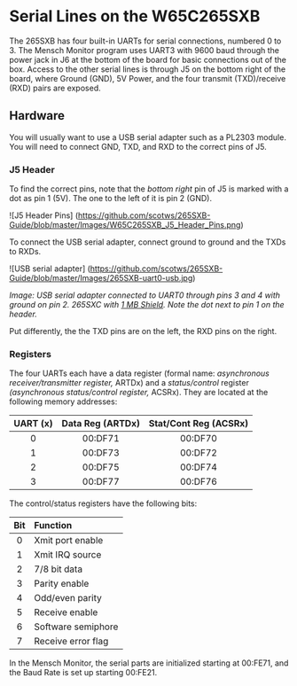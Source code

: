 # Serial Lines on the W65C265SXB

The 265SXB has four built-in UARTs for serial connections, numbered 0 to 3. The
Mensch Monitor program uses UART3 with 9600 baud through the power jack in J6 at
the bottom of the board for basic connections out of the box. Access to the
other serial lines is through J5 on the bottom right of the board, where Ground
(GND), 5V Power, and the four transmit (TXD)/receive (RXD) pairs are exposed.

## Hardware 

You will usually want to use a USB serial adapter such as a PL2303
module. You will need to connect GND, TXD, and RXD to the correct pins of J5.

### J5 Header

To find the correct pins, note that the *bottom right* pin of J5 is marked with
a dot as pin 1 (5V). The one to the left of it is pin 2 (GND).

![J5 Header Pins]
(https://github.com/scotws/265SXB-Guide/blob/master/Images/W65C265SXB_J5_Header_Pins.png)

To connect the USB serial adapter, connect ground to ground and the TXDs to
RXDs.

![USB serial adapter]
(https://github.com/scotws/265SXB-Guide/blob/master/Images/265SXB-uart0-usb.jpg)

_Image: USB serial adapter connected to UART0 through pins 3 and 4 with ground
on pin 2. 265SXC with [1 MB
Shield](https://github.com/scotws/265SXB-Guide/blob/master/expansions.md). Note
the dot next to pin 1 on the header._

Put differently, the the TXD pins are on the left, the RXD pins on the right. 

### Registers 

The four UARTs each have a data register (formal name: _asynchronous
receiver/transmitter register,_ ARTDx) and a _status/control_ register
_(asynchronous status/control register,_ ACSRx). They are located at the
following memory addresses:

| UART (x) | Data Reg (ARTDx) | Stat/Cont Reg (ACSRx) | 
| :------: | :--------------: | :-------------------: | 
|  0       | 00:DF71          |  00:DF70              | 
|  1       | 00:DF73          |  00:DF72              |
|  2       | 00:DF75          |  00:DF74              |
|  3       | 00:DF77          |  00:DF76              |

The control/status registers have the following bits: 

| Bit | Function           |   
| :-: | :----------------- |
|  0  | Xmit port enable   |
|  1  | Xmit IRQ source    |
|  2  | 7/8 bit data       |
|  3  | Parity enable      |
|  4  | Odd/even parity    |
|  5  | Receive enable     |
|  6  | Software semiphore |
|  7  | Receive error flag |

In the Mensch Monitor, the serial parts are initialized starting at 00:FE71, and
the Baud Rate is set up starting 00:FE21. 

